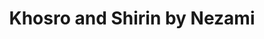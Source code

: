 ---
title: Khosro and Shirin by Nezami
categories: [Story,Poetry]
tags: [Iran,Persian,Classic,Poetry]
---